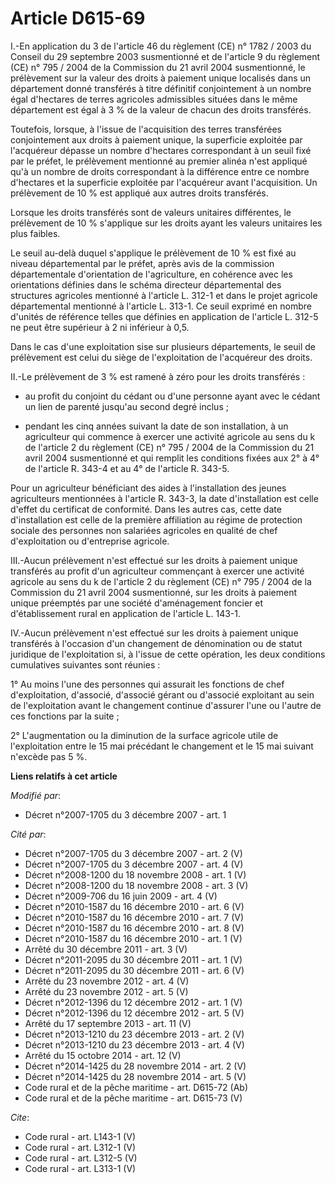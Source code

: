 # Article D615-69

I.-En application du 3 de l'article 46 du règlement (CE) n° 1782 / 2003 du Conseil du 29 septembre 2003 susmentionné et de
l'article 9 du règlement (CE) n° 795 / 2004 de la Commission du 21 avril 2004 susmentionné, le prélèvement sur la valeur des
droits à paiement unique localisés dans un département donné transférés à titre définitif conjointement à un nombre égal
d'hectares de terres agricoles admissibles situées dans le même département est égal à 3 % de la valeur de chacun des droits
transférés. 

Toutefois, lorsque, à l'issue de l'acquisition des terres transférées conjointement aux droits à paiement unique, la
superficie exploitée par l'acquéreur dépasse un nombre d'hectares correspondant à un seuil fixé par le préfet, le prélèvement
mentionné au premier alinéa n'est appliqué qu'à un nombre de droits correspondant à la différence entre ce nombre d'hectares
et la superficie exploitée par l'acquéreur avant l'acquisition. Un prélèvement de 10 % est appliqué aux autres droits
transférés. 

Lorsque les droits transférés sont de valeurs unitaires différentes, le prélèvement de 10 % s'applique sur les droits ayant
les valeurs unitaires les plus faibles. 

Le seuil au-delà duquel s'applique le prélèvement de 10 % est fixé au niveau départemental par le préfet, après avis de la
commission départementale d'orientation de l'agriculture, en cohérence avec les orientations définies dans le schéma
directeur départemental des structures agricoles mentionné à l'article L. 312-1 et dans le projet agricole départemental
mentionné à l'article L. 313-1. Ce seuil exprimé en nombre d'unités de référence telles que définies en application de
l'article L. 312-5 ne peut être supérieur à 2 ni inférieur à 0,5. 

Dans le cas d'une exploitation sise sur plusieurs départements, le seuil de prélèvement est celui du siège de l'exploitation
de l'acquéreur des droits. 

II.-Le prélèvement de 3 % est ramené à zéro pour les droits transférés :

- au profit du conjoint du cédant ou d'une personne ayant avec le cédant un lien de parenté jusqu'au second degré inclus ;

- pendant les cinq années suivant la date de son installation, à un agriculteur qui commence à exercer une activité agricole
au sens du k de l'article 2 du règlement (CE) n° 795 / 2004 de la Commission du 21 avril 2004 susmentionné et qui remplit les
conditions fixées aux 2° à 4° de l'article R. 343-4 et au 4° de l'article R. 343-5. 

Pour un agriculteur bénéficiant des aides à l'installation des jeunes agriculteurs mentionnées à l'article R. 343-3, la date
d'installation est celle d'effet du certificat de conformité. Dans les autres cas, cette date d'installation est celle de la
première affiliation au régime de protection sociale des personnes non salariées agricoles en qualité de chef d'exploitation
ou d'entreprise agricole. 

III.-Aucun prélèvement n'est effectué sur les droits à paiement unique transférés au profit d'un agriculteur commençant à
exercer une activité agricole au sens du k de l'article 2 du règlement (CE) n° 795 / 2004 de la Commission du 21 avril 2004
susmentionné, sur les droits à paiement unique préemptés par une société d'aménagement foncier et d'établissement rural en
application de l'article L. 143-1. 

IV.-Aucun prélèvement n'est effectué sur les droits à paiement unique transférés à l'occasion d'un changement de dénomination
ou de statut juridique de l'exploitation si, à l'issue de cette opération, les deux conditions cumulatives suivantes sont
réunies : 

1° Au moins l'une des personnes qui assurait les fonctions de chef d'exploitation, d'associé, d'associé gérant ou d'associé
exploitant au sein de l'exploitation avant le changement continue d'assurer l'une ou l'autre de ces fonctions par la suite ; 

2° L'augmentation ou la diminution de la surface agricole utile de l'exploitation entre le 15 mai précédant le changement et
le 15 mai suivant n'excède pas 5 %.

**Liens relatifs à cet article**

_Modifié par_:

  - Décret n°2007-1705 du 3 décembre 2007 - art. 1

_Cité par_:

  - Décret n°2007-1705 du 3 décembre 2007 - art. 2 (V)
  - Décret n°2007-1705 du 3 décembre 2007 - art. 4 (V)
  - Décret n°2008-1200 du 18 novembre 2008 - art. 1 (V)
  - Décret n°2008-1200 du 18 novembre 2008 - art. 3 (V)
  - Décret n°2009-706 du 16 juin 2009 - art. 4 (V)
  - Décret n°2010-1587 du 16 décembre 2010 - art. 6 (V)
  - Décret n°2010-1587 du 16 décembre 2010 - art. 7 (V)
  - Décret n°2010-1587 du 16 décembre 2010 - art. 8 (V)
  - Décret n°2010-1587 du 16 décembre 2010 - art. 1 (V)
  - Arrêté du 30 décembre 2011 - art. 3 (V)
  - Décret n°2011-2095 du 30 décembre 2011 - art. 1 (V)
  - Décret n°2011-2095 du 30 décembre 2011 - art. 6 (V)
  - Arrêté du 23 novembre 2012 - art. 4 (V)
  - Arrêté du 23 novembre 2012 - art. 5 (V)
  - Décret n°2012-1396 du 12 décembre 2012 - art. 1 (V)
  - Décret n°2012-1396 du 12 décembre 2012 - art. 5 (V)
  - Arrêté du 17 septembre 2013 - art. 11 (V)
  - Décret n°2013-1210 du 23 décembre 2013 - art. 2 (V)
  - Décret n°2013-1210 du 23 décembre 2013 - art. 4 (V)
  - Arrêté du 15 octobre 2014 - art. 12 (V)
  - Décret n°2014-1425 du 28 novembre 2014 - art. 2 (V)
  - Décret n°2014-1425 du 28 novembre 2014 - art. 5 (V)
  - Code rural et de la pêche maritime - art. D615-72 (Ab)
  - Code rural et de la pêche maritime - art. D615-73 (V)

_Cite_:

  - Code rural - art. L143-1 (V)
  - Code rural - art. L312-1 (V)
  - Code rural - art. L312-5 (V)
  - Code rural - art. L313-1 (V)
